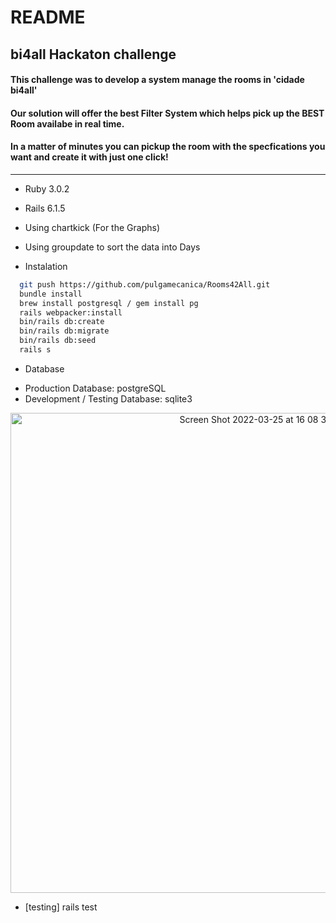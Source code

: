 # README

## bi4all Hackaton challenge
#### This challenge was to develop a system manage the rooms in 'cidade bi4all'
#### Our solution will offer the best Filter System which helps pick up the BEST Room availabe in real time.
#### In a matter of minutes you can pickup the room with the specfications you want and create it with just one click!

<hr>

* Ruby 3.0.2

* Rails 6.1.5

* Using chartkick (For the Graphs)

* Using groupdate to sort the data into Days

* Instalation

```sh
  git push https://github.com/pulgamecanica/Rooms42All.git
  bundle install
  brew install postgresql / gem install pg
  rails webpacker:install
  bin/rails db:create
  bin/rails db:migrate
  bin/rails db:seed
  rails s
```
* Database
- Production Database: postgreSQL
- Development / Testing Database: sqlite3
<center>
<img width="768" alt="Screen Shot 2022-03-25 at 16 08 32" src="https://user-images.githubusercontent.com/28810331/160158412-7f8be556-4b40-4e0b-a7f1-6761d96d4d70.png">
</center>

* [testing] rails test
